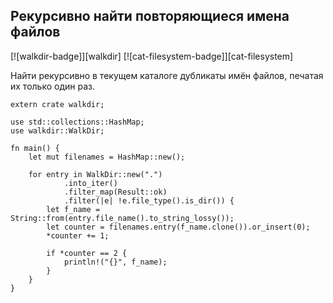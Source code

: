 ## Рекурсивно найти повторяющиеся имена файлов

[![walkdir-badge]][walkdir] [![cat-filesystem-badge]][cat-filesystem]

Найти рекурсивно в текущем каталоге дубликаты имён файлов, печатая их только один раз.

```rust,no_run
extern crate walkdir;

use std::collections::HashMap;
use walkdir::WalkDir;

fn main() {
    let mut filenames = HashMap::new();

    for entry in WalkDir::new(".")
            .into_iter()
            .filter_map(Result::ok)
            .filter(|e| !e.file_type().is_dir()) {
        let f_name = String::from(entry.file_name().to_string_lossy());
        let counter = filenames.entry(f_name.clone()).or_insert(0);
        *counter += 1;

        if *counter == 2 {
            println!("{}", f_name);
        }
    }
}
```
